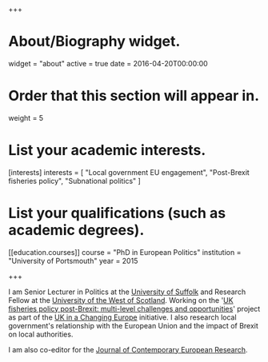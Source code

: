 +++
# About/Biography widget.
widget = "about"
active = true
date = 2016-04-20T00:00:00

# Order that this section will appear in.
weight = 5

# List your academic interests.
[interests]
  interests = [
    "Local government EU engagement",
    "Post-Brexit fisheries policy",
    "Subnational politics"
  ]

# List your qualifications (such as academic degrees).
[[education.courses]]
  course = "PhD in European Politics"
  institution = "University of Portsmouth"
  year = 2015


+++

I am Senior Lecturer in Politics at the [University of Suffolk](https://www.uos.ac.uk/) and Research Fellow at the [University of the West of Scotland](https://www.uws.ac.uk/). Working on the '[UK fisheries policy post-Brexit: multi-level challenges and opportunities](http://ukandeu.ac.uk/brexitresearch/uk-fisheries-policy-post-brexit-multi-level-challenges-and-opportunities/)' project as part of the [UK in a Changing Europe](http://ukandeu.ac.uk/) initiative. I also research local government's relationship with the European Union and the impact of Brexit on local authorities.

I am also co-editor for the [Journal of Contemporary European Research](https://jcer.net/index.php/jcer).
